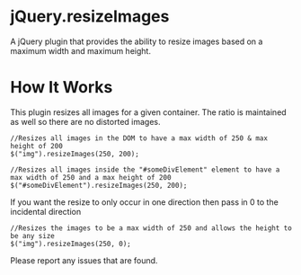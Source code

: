 jQuery.resizeImages
===================

A jQuery plugin that provides the ability to resize images based on a maximum width and maximum height.


How It Works
=============

This plugin resizes all images for a given container. The ratio is maintained as well so there are no distorted images.

    //Resizes all images in the DOM to have a max width of 250 & max height of 200
    $("img").resizeImages(250, 200); 
    
    //Resizes all images inside the "#someDivElement" element to have a max width of 250 and a max height of 200
    $("#someDivElement").resizeImages(250, 200);
    

If you want the resize to only occur in one direction then pass in 0 to the incidental direction

    //Resizes the images to be a max width of 250 and allows the height to be any size
    $("img").resizeImages(250, 0);
    
Please report any issues that are found.

